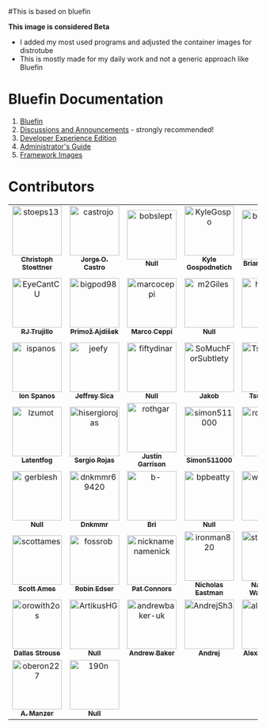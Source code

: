 #This is based on bluefin

**This image is considered Beta**

- I added my most used programs and adjusted the container images for distrotube
- This is mostly made for my daily work and not a generic approach like Bluefin

# Bluefin Documentation

1. [Bluefin](https://universal-blue.discourse.group/t/introduction-to-bluefin/41)
2. [Discussions and Announcements](https://universal-blue.discourse.group/c/bluefin/6) - strongly recommended!
3. [Developer Experience Edition](https://universal-blue.discourse.group/t/bluefin-dx-the-bluefin-developer-experience/39)
4. [Administrator's Guide](https://universal-blue.discourse.group/t/bluefin-administrators-guide/40)
5. [Framework Images](https://universal-blue.org/images/framework/)

# Contributors

<!-- readme: collaborators,contributors -start -->
<table>
<tr>
    <td align="center">
        <a href="https://github.com/stoeps13">
            <img src="https://avatars.githubusercontent.com/u/1975258?v=4" width="100;" alt="stoeps13"/>
            <br />
            <sub><b>Christoph Stoettner</b></sub>
        </a>
    </td>
    <td align="center">
        <a href="https://github.com/castrojo">
            <img src="https://avatars.githubusercontent.com/u/1264109?v=4" width="100;" alt="castrojo"/>
            <br />
            <sub><b>Jorge O. Castro</b></sub>
        </a>
    </td>
    <td align="center">
        <a href="https://github.com/bobslept">
            <img src="https://avatars.githubusercontent.com/u/38557801?v=4" width="100;" alt="bobslept"/>
            <br />
            <sub><b>Null</b></sub>
        </a>
    </td>
    <td align="center">
        <a href="https://github.com/KyleGospo">
            <img src="https://avatars.githubusercontent.com/u/10704358?v=4" width="100;" alt="KyleGospo"/>
            <br />
            <sub><b>Kyle Gospodnetich</b></sub>
        </a>
    </td>
    <td align="center">
        <a href="https://github.com/bketelsen">
            <img src="https://avatars.githubusercontent.com/u/37492?v=4" width="100;" alt="bketelsen"/>
            <br />
            <sub><b>Brian Ketelsen</b></sub>
        </a>
    </td>
    <td align="center">
        <a href="https://github.com/p5">
            <img src="https://avatars.githubusercontent.com/u/46304672?v=4" width="100;" alt="p5"/>
            <br />
            <sub><b>Robert Sturla</b></sub>
        </a>
    </td></tr>
<tr>
    <td align="center">
        <a href="https://github.com/EyeCantCU">
            <img src="https://avatars.githubusercontent.com/u/18015150?v=4" width="100;" alt="EyeCantCU"/>
            <br />
            <sub><b>RJ Trujillo</b></sub>
        </a>
    </td>
    <td align="center">
        <a href="https://github.com/bigpod98">
            <img src="https://avatars.githubusercontent.com/u/6921913?v=4" width="100;" alt="bigpod98"/>
            <br />
            <sub><b>Primož Ajdišek</b></sub>
        </a>
    </td>
    <td align="center">
        <a href="https://github.com/marcoceppi">
            <img src="https://avatars.githubusercontent.com/u/70613?v=4" width="100;" alt="marcoceppi"/>
            <br />
            <sub><b>Marco Ceppi</b></sub>
        </a>
    </td>
    <td align="center">
        <a href="https://github.com/m2Giles">
            <img src="https://avatars.githubusercontent.com/u/69128853?v=4" width="100;" alt="m2Giles"/>
            <br />
            <sub><b>Null</b></sub>
        </a>
    </td>
    <td align="center">
        <a href="https://github.com/hirnidrin">
            <img src="https://avatars.githubusercontent.com/u/9514486?v=4" width="100;" alt="hirnidrin"/>
            <br />
            <sub><b>Null</b></sub>
        </a>
    </td>
    <td align="center">
        <a href="https://github.com/bsherman">
            <img src="https://avatars.githubusercontent.com/u/60557?v=4" width="100;" alt="bsherman"/>
            <br />
            <sub><b>Benjamin Sherman</b></sub>
        </a>
    </td></tr>
<tr>
    <td align="center">
        <a href="https://github.com/ispanos">
            <img src="https://avatars.githubusercontent.com/u/42875202?v=4" width="100;" alt="ispanos"/>
            <br />
            <sub><b>Ion Spanos</b></sub>
        </a>
    </td>
    <td align="center">
        <a href="https://github.com/jeefy">
            <img src="https://avatars.githubusercontent.com/u/1394552?v=4" width="100;" alt="jeefy"/>
            <br />
            <sub><b>Jeffrey Sica</b></sub>
        </a>
    </td>
    <td align="center">
        <a href="https://github.com/fiftydinar">
            <img src="https://avatars.githubusercontent.com/u/65243233?v=4" width="100;" alt="fiftydinar"/>
            <br />
            <sub><b>Null</b></sub>
        </a>
    </td>
    <td align="center">
        <a href="https://github.com/SoMuchForSubtlety">
            <img src="https://avatars.githubusercontent.com/u/15961647?v=4" width="100;" alt="SoMuchForSubtlety"/>
            <br />
            <sub><b>Jakob</b></sub>
        </a>
    </td>
    <td align="center">
        <a href="https://github.com/Tsubajashi">
            <img src="https://avatars.githubusercontent.com/u/21346945?v=4" width="100;" alt="Tsubajashi"/>
            <br />
            <sub><b>Tsubajashi</b></sub>
        </a>
    </td>
    <td align="center">
        <a href="https://github.com/xalt7x">
            <img src="https://avatars.githubusercontent.com/u/44649402?v=4" width="100;" alt="xalt7x"/>
            <br />
            <sub><b>Yevhen Popok</b></sub>
        </a>
    </td></tr>
<tr>
    <td align="center">
        <a href="https://github.com/lzumot">
            <img src="https://avatars.githubusercontent.com/u/121748759?v=4" width="100;" alt="lzumot"/>
            <br />
            <sub><b>Latentfog</b></sub>
        </a>
    </td>
    <td align="center">
        <a href="https://github.com/hisergiorojas">
            <img src="https://avatars.githubusercontent.com/u/48057303?v=4" width="100;" alt="hisergiorojas"/>
            <br />
            <sub><b>Sergio Rojas</b></sub>
        </a>
    </td>
    <td align="center">
        <a href="https://github.com/rothgar">
            <img src="https://avatars.githubusercontent.com/u/371796?v=4" width="100;" alt="rothgar"/>
            <br />
            <sub><b>Justin Garrison</b></sub>
        </a>
    </td>
    <td align="center">
        <a href="https://github.com/simon511000">
            <img src="https://avatars.githubusercontent.com/u/31013205?v=4" width="100;" alt="simon511000"/>
            <br />
            <sub><b>Simon511000</b></sub>
        </a>
    </td>
    <td align="center">
        <a href="https://github.com/rohanssrao">
            <img src="https://avatars.githubusercontent.com/u/17805516?v=4" width="100;" alt="rohanssrao"/>
            <br />
            <sub><b>Null</b></sub>
        </a>
    </td>
    <td align="center">
        <a href="https://github.com/jh-devv">
            <img src="https://avatars.githubusercontent.com/u/122896463?v=4" width="100;" alt="jh-devv"/>
            <br />
            <sub><b>Null</b></sub>
        </a>
    </td></tr>
<tr>
    <td align="center">
        <a href="https://github.com/gerblesh">
            <img src="https://avatars.githubusercontent.com/u/101901964?v=4" width="100;" alt="gerblesh"/>
            <br />
            <sub><b>Null</b></sub>
        </a>
    </td>
    <td align="center">
        <a href="https://github.com/dnkmmr69420">
            <img src="https://avatars.githubusercontent.com/u/104856296?v=4" width="100;" alt="dnkmmr69420"/>
            <br />
            <sub><b>Dnkmmr</b></sub>
        </a>
    </td>
    <td align="center">
        <a href="https://github.com/b-">
            <img src="https://avatars.githubusercontent.com/u/284789?v=4" width="100;" alt="b-"/>
            <br />
            <sub><b>Bri</b></sub>
        </a>
    </td>
    <td align="center">
        <a href="https://github.com/bpbeatty">
            <img src="https://avatars.githubusercontent.com/u/75324077?v=4" width="100;" alt="bpbeatty"/>
            <br />
            <sub><b>Null</b></sub>
        </a>
    </td>
    <td align="center">
        <a href="https://github.com/worldofgeese">
            <img src="https://avatars.githubusercontent.com/u/59834693?v=4" width="100;" alt="worldofgeese"/>
            <br />
            <sub><b>Tao</b></sub>
        </a>
    </td>
    <td align="center">
        <a href="https://github.com/bronson">
            <img src="https://avatars.githubusercontent.com/u/1776?v=4" width="100;" alt="bronson"/>
            <br />
            <sub><b>Scott Bronson</b></sub>
        </a>
    </td></tr>
<tr>
    <td align="center">
        <a href="https://github.com/scottames">
            <img src="https://avatars.githubusercontent.com/u/8071752?v=4" width="100;" alt="scottames"/>
            <br />
            <sub><b>Scott Ames</b></sub>
        </a>
    </td>
    <td align="center">
        <a href="https://github.com/fossrob">
            <img src="https://avatars.githubusercontent.com/u/75099866?v=4" width="100;" alt="fossrob"/>
            <br />
            <sub><b>Robin Edser</b></sub>
        </a>
    </td>
    <td align="center">
        <a href="https://github.com/nicknamenamenick">
            <img src="https://avatars.githubusercontent.com/u/121328689?v=4" width="100;" alt="nicknamenamenick"/>
            <br />
            <sub><b>Pat Connors</b></sub>
        </a>
    </td>
    <td align="center">
        <a href="https://github.com/ironman820">
            <img src="https://avatars.githubusercontent.com/u/29488820?v=4" width="100;" alt="ironman820"/>
            <br />
            <sub><b>Nicholas Eastman</b></sub>
        </a>
    </td>
    <td align="center">
        <a href="https://github.com/storyaddict">
            <img src="https://avatars.githubusercontent.com/u/55410594?v=4" width="100;" alt="storyaddict"/>
            <br />
            <sub><b>Nathaniel Warburton</b></sub>
        </a>
    </td>
    <td align="center">
        <a href="https://github.com/jmontoyaa">
            <img src="https://avatars.githubusercontent.com/u/158935?v=4" width="100;" alt="jmontoyaa"/>
            <br />
            <sub><b>Julio Montoya</b></sub>
        </a>
    </td></tr>
<tr>
    <td align="center">
        <a href="https://github.com/orowith2os">
            <img src="https://avatars.githubusercontent.com/u/93224879?v=4" width="100;" alt="orowith2os"/>
            <br />
            <sub><b>Dallas Strouse</b></sub>
        </a>
    </td>
    <td align="center">
        <a href="https://github.com/ArtikusHG">
            <img src="https://avatars.githubusercontent.com/u/24320212?v=4" width="100;" alt="ArtikusHG"/>
            <br />
            <sub><b>Null</b></sub>
        </a>
    </td>
    <td align="center">
        <a href="https://github.com/andrewbaker-uk">
            <img src="https://avatars.githubusercontent.com/u/10560135?v=4" width="100;" alt="andrewbaker-uk"/>
            <br />
            <sub><b>Andrew Baker</b></sub>
        </a>
    </td>
    <td align="center">
        <a href="https://github.com/AndrejSh3">
            <img src="https://avatars.githubusercontent.com/u/61660699?v=4" width="100;" alt="AndrejSh3"/>
            <br />
            <sub><b>Andrej</b></sub>
        </a>
    </td>
    <td align="center">
        <a href="https://github.com/alexsch01">
            <img src="https://avatars.githubusercontent.com/u/5721147?v=4" width="100;" alt="alexsch01"/>
            <br />
            <sub><b>Alex Schwartz</b></sub>
        </a>
    </td>
    <td align="center">
        <a href="https://github.com/sekalengrengginang">
            <img src="https://avatars.githubusercontent.com/u/49896401?v=4" width="100;" alt="sekalengrengginang"/>
            <br />
            <sub><b>Dreamyuki</b></sub>
        </a>
    </td></tr>
<tr>
    <td align="center">
        <a href="https://github.com/oberon227">
            <img src="https://avatars.githubusercontent.com/u/33374297?v=4" width="100;" alt="oberon227"/>
            <br />
            <sub><b>A. Manzer</b></sub>
        </a>
    </td>
    <td align="center">
        <a href="https://github.com/190n">
            <img src="https://avatars.githubusercontent.com/u/7763597?v=4" width="100;" alt="190n"/>
            <br />
            <sub><b>Null</b></sub>
        </a>
    </td></tr>
</table>
<!-- readme: collaborators,contributors -end -->
